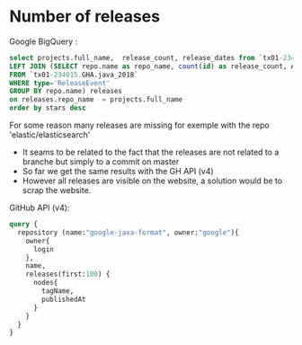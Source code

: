 # Number of releases

Google BigQuery : 
```sql
select projects.full_name,  release_count, release_dates from `tx01-234015.java_projects.projects` projects
LEFT JOIN (SELECT repo.name as repo_name, count(id) as release_count, ARRAY_AGG(JSON_EXTRACT(payload, '$.release.published_at')) as release_dates
FROM `tx01-234015.GHA.java_2018`
WHERE type='ReleaseEvent'
GROUP BY repo.name) releases
on releases.repo_name  = projects.full_name 
order by stars desc
```

For some reason many releases are missing for exemple with the repo 'elastic/elasticsearch'

- It seams to be related to the fact that the releases are not related to a branche but simply to a commit on master
- So far we get the same results with the GH API (v4)
- However all releases are visible on the website, a solution would be to scrap the website.

GitHub API (v4):

```graphql
query { 
  repository (name:"google-java-format", owner:"google"){
    owner{
      login
    },
    name,
    releases(first:100) {
      nodes{
        tagName,
        publishedAt
      }
    }
  }
}
```
